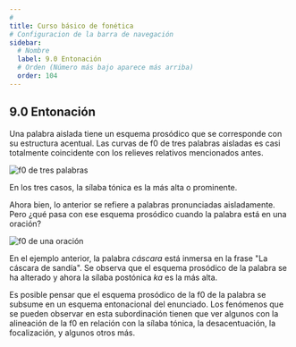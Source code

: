 ```yaml
---
# 
title: Curso básico de fonética
# Configuracion de la barra de navegación
sidebar:
  # Nombre
  label: 9.0 Entonación
  # Orden (Número más bajo aparece más arriba)
  order: 104
---
```

## 9.0 Entonación

Una palabra aislada tiene un esquema prosódico que se corresponde con su estructura acentual. Las curvas de f0 de tres palabras aisladas es casi totalmente coincidente con los relieves relativos mencionados antes.

![f0 de tres palabras](/imagenes/entonacion_0_cascaracasitakascaron.png)

En los tres casos, la sílaba tónica es la más alta o prominente.

Ahora bien, lo anterior se refiere a palabras pronunciadas aisladamente. Pero ¿qué pasa con ese esquema prosódico cuando la palabra está en una oración?

![f0 de una oración](/imagenes/entonacion_0_lakaskaradesandia.png)

En el ejemplo anterior, la palabra *cáscara* está inmersa en la frase "La cáscara de sandía". Se observa que el esquema prosódico de la palabra se ha alterado y ahora la sílaba postónica *ka* es la más alta.

Es posible pensar que el esquema prosódico de la f0 de la palabra se subsume en un esquema entonacional del enunciado. Los fenómenos que se pueden observar en esta subordinación tienen que ver algunos con la alineación de la f0 en relación con la sílaba tónica, la desacentuación, la focalización, y algunos otros más.

